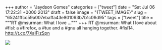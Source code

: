 
+++
author = "Jaydson Gomes"
categories = ["tweet"]
date = "Sat Jul 06 17:22:31 +0000 2013"
draft = false
image = "{TWEET_IMAGE}"
slug = "65241ffcc59a007ebaffa43e801063b7b1c09d95"
tags = ["tweet"]
title = """RT @msurman: What I love ..."""
+++
RT @msurman: What I love about #fisl: a #firefox, a #tux and a #gnu all hanging together. #fisl14. http://t.co/7XaIFizSpn

![](/images/tweet-media/353564631165452289-BOb_NZZCEAA7n8E.jpg)